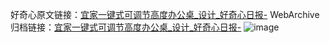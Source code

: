 好奇心原文链接：[宜家一键式可调节高度办公桌_设计_好奇心日报-](https://www.qdaily.com/articles/3097.html)
WebArchive归档链接：[宜家一键式可调节高度办公桌_设计_好奇心日报-](http://web.archive.org/web/20190623151527/https://www.qdaily.com/articles/3097.html)
![image](http://ww3.sinaimg.cn/large/007d5XDply1g3v6mttmboj30u02hqdp9)